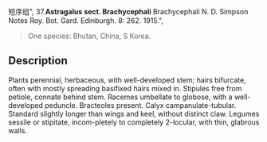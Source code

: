 短序组",
37.**Astragalus sect. Brachycephali** Brachycephali N. D. Simpson Notes Roy. Bot. Gard. Edinburgh. 8: 262. 1915.",

> One species: Bhutan, China, S Korea.

## Description
Plants perennial, herbaceous, with well-developed stem; hairs bifurcate, often with mostly spreading basifixed hairs mixed in. Stipules free from petiole, connate behind stem. Racemes umbellate to globose, with a well-developed peduncle. Bracteoles present. Calyx campanulate-tubular. Standard slightly longer than wings and keel, without distinct claw. Legumes sessile or stipitate, incom-pletely to completely 2-locular, with thin, glabrous walls.
